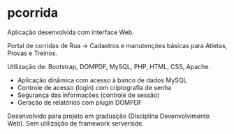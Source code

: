 # pcorrida
Aplicação desenvolvida com interface Web. 

Portal de corridas de Rua -> Cadastros e manutenções básicas para Atletas, Provas e Treinos. 

Utilização de: Bootstrap, DOMPDF, MySQL, PHP, HTML, CSS, Apache.  

- Aplicação dinâmica com acesso à banco de dados MySQL 
- Controle de acesso (login) com criptografia de senha 
- Segurança das informações (controle de sessão) 
- Geração de relatórios com plugin DOMPDF

Desenvolvido para projeto em graduação (Disciplina Devenvolvimento Web).
Sem utilização de framework serverside.
